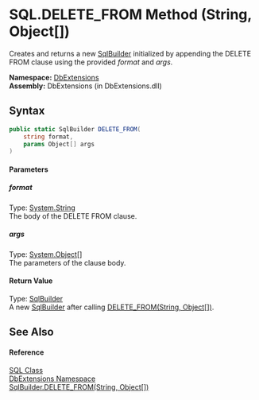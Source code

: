 SQL.DELETE_FROM Method (String, Object[])
=========================================
Creates and returns a new [SqlBuilder][1] initialized by appending the DELETE FROM clause using the provided *format* and *args*.

**Namespace:** [DbExtensions][2]  
**Assembly:** DbExtensions (in DbExtensions.dll)

Syntax
------

```csharp
public static SqlBuilder DELETE_FROM(
	string format,
	params Object[] args
)
```

#### Parameters

##### *format*
Type: [System.String][3]  
The body of the DELETE FROM clause.

##### *args*
Type: [System.Object][4][]  
The parameters of the clause body.

#### Return Value
Type: [SqlBuilder][1]  
 A new [SqlBuilder][1] after calling [DELETE_FROM(String, Object[])][5]. 

See Also
--------

#### Reference
[SQL Class][6]  
[DbExtensions Namespace][2]  
[SqlBuilder.DELETE_FROM(String, Object[])][5]  

[1]: ../SqlBuilder/README.md
[2]: ../README.md
[3]: http://msdn.microsoft.com/en-us/library/s1wwdcbf
[4]: http://msdn.microsoft.com/en-us/library/e5kfa45b
[5]: ../SqlBuilder/DELETE_FROM_1.md
[6]: README.md